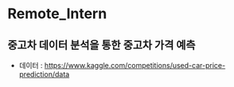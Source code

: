 # Remote_Intern

## 중고차 데이터 분석을 통한 중고차 가격 예측
* 데이터 : https://www.kaggle.com/competitions/used-car-price-prediction/data
